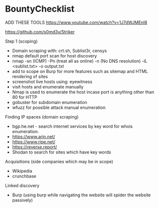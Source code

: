 # BountyChecklist

ADD THESE TOOLS
https://www.youtube.com/watch?v=1J7dWJMEnl8

https://github.com/s0md3v/Striker

Step 1 (scoping)
- Domain scraping with: crt.sh, Sublist3r, censys
- nmap default port scan for host discovery
- nmap -sn (ICMP) -Pn (treat all as online) -n (No DNS resolution) -iL <sublist.txt> -o output.txt
- add to scope on Burp for more features such as sitemap and HTML rendering of sites
- screenshot live hosts using: eyewitness
- visit hosts and enumerate manually
- Nmap is used to enumerate the host incase port is anything other than 80 for HTTP
- gobuster for subdomain enumeration
- wfuzz for possible attack manual enumeration

Finding IP spaces (domain scraping)
- bgp.he.net - search internet services by key word for whois enumeration.
- https://www.arin.net/
- https://www.ripe.net/
- https://reverse.report/
- Shodan to search for sites which have key words

Acquisitions (side companies which may be in scope)
- Wikipedia
- crunchbase

Linked discovery
- Burp (using burp while navigating the website will spider the website passively)
